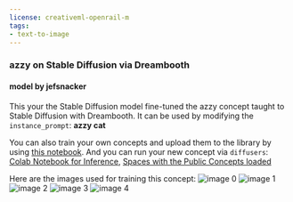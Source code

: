 ```yaml
---
license: creativeml-openrail-m
tags:
- text-to-image
---
```

### azzy on Stable Diffusion via Dreambooth
#### model by jefsnacker
This your the Stable Diffusion model fine-tuned the azzy concept taught to Stable Diffusion with Dreambooth.
It can be used by modifying the `instance_prompt`: **azzy cat**

You can also train your own concepts and upload them to the library by using [this notebook](https://colab.research.google.com/github/huggingface/notebooks/blob/main/diffusers/sd_dreambooth_training.ipynb).
And you can run your new concept via `diffusers`: [Colab Notebook for Inference](https://colab.research.google.com/github/huggingface/notebooks/blob/main/diffusers/sd_dreambooth_inference.ipynb), [Spaces with the Public Concepts loaded](https://huggingface.co/spaces/sd-dreambooth-library/stable-diffusion-dreambooth-concepts)

Here are the images used for training this concept:
![image 0](https://huggingface.co/jefsnacker/azzy/resolve/main/concept_images/IMG_6069.jpg)
![image 1](https://huggingface.co/jefsnacker/azzy/resolve/main/concept_images/7210C234-9D53-4818-BFFB-0A71755C9225.jpg)
![image 2](https://huggingface.co/jefsnacker/azzy/resolve/main/concept_images/IMG_6141.jpg)
![image 3](https://huggingface.co/jefsnacker/azzy/resolve/main/concept_images/IMG_1318.jpg)
![image 4](https://huggingface.co/jefsnacker/azzy/resolve/main/concept_images/IMG_3976.jpg)

